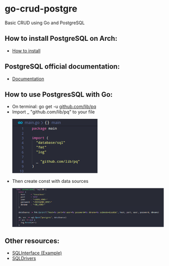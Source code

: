 # go-crud-postgre
Basic CRUD using Go and PostgreSQL

## How to install PostgreSQL on Arch:
<ul>
  <li><a href=https://wiki.archlinux.org/index.php/PostgreSQL>How to install</a></li>
</ul>

## PostgreSQL official documentation:
<ul>
  <li><a href=https://www.postgresql.org/docs/12/index.html>Documentation</a></li>
</ul>

## How to use PostgresSQL with Go:
<ul>
  <li>On terminal: go get -u <a href=https://github.com/lib/pq>github.com/lib/pq</a></li>
  <li>Import _ "github.com/lib/pq" to your file</li>
  
  ![Connection image](https://github.com/only-fred/go-crud-postgre/blob/master/img/importing_postgresql.png?raw=true)
  
  <li>Then create const with data sources</li>
  
  ![Connection image](https://github.com/only-fred/go-crud-postgre/blob/master/img/connection.png?raw=true)
  
</ul>


## Other resources:
<ul>
  <li><a href=https://github.com/golang/go/wiki/SQLInterface>SQLInterface (Example)</a></li>
  <li><a href=https://github.com/golang/go/wiki/SQLDrivers>SQLDrivers</a></li>
</ul>
